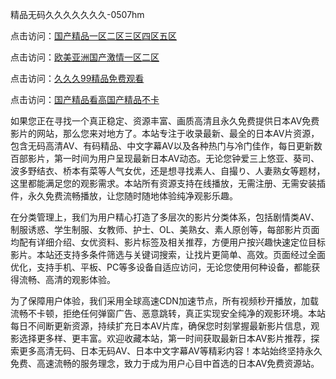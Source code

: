 精品无码久久久久久久久-0507hm


点击访问：<a href="https://gda-c7m.pages.dev/">国产精品一区二区三区四区五区</a>

点击访问：<a href="https://bsdf-5f5.pages.dev/">欧美亚洲国产激情一区二区</a>

点击访问：<a href="https://tfda.pages.dev/">久久久99精品免费观看</a>

点击访问：<a href="https://gsd-agv.pages.dev/">国产精品看高国产精品不卡</a>



如果您正在寻找一个真正稳定、资源丰富、画质高清且永久免费提供日本AV免费影片的网站，那么您来对地方了。本站专注于收录最新、最全的日本AV片资源，包含无码高清AV、有码精品、中文字幕AV以及各种热门与冷门佳作，每日更新数百部影片，第一时间为用户呈现最新日本AV动态。无论您钟爱三上悠亚、葵司、波多野结衣、桥本有菜等人气女优，还是想寻找素人、自撮り、人妻熟女等题材，这里都能满足您的观影需求。本站所有资源支持在线播放，无需注册、无需安装插件，永久免费流畅播放，让您随时随地体验纯净观影乐趣。

在分类管理上，我们为用户精心打造了多层次的影片分类体系，包括剧情类AV、制服诱惑、学生制服、女教师、护士、OL、美熟女、素人原创等，每部影片页面均配有详细介绍、女优资料、影片标签及相关推荐，方便用户按兴趣快速定位目标影片。本站还支持多条件筛选与关键词搜索，让找片更简单、高效。页面经过全面优化，支持手机、平板、PC等多设备自适应访问，无论您使用何种设备，都能获得流畅、高清的观影体验。

为了保障用户体验，我们采用全球高速CDN加速节点，所有视频秒开播放，加载流畅不卡顿，拒绝任何弹窗广告、恶意跳转，真正实现安全纯净的观影环境。本站每日不间断更新资源，持续扩充日本AV片库，确保您时刻掌握最新影片信息，观影选择更多样、更丰富。欢迎收藏本站，第一时间获取最新日本AV影片推荐，探索更多高清无码、日本无码AV、日本中文字幕AV等精彩内容！本站始终坚持永久免费、高速流畅的服务理念，致力于成为用户心目中首选的日本AV免费资源站。


<span style="display:none;">[Canonical link](https://github.com/cc74549/4455211 ）</span>
